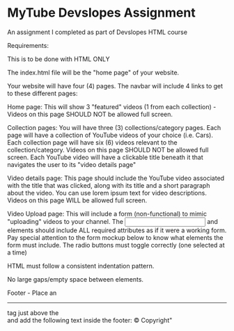 
# MyTube Devslopes Assignment

An assignment I completed as part of Devslopes HTML course


Requirements:

This is to be done with HTML ONLY

The index.html  file will be the "home page" of your website.

Your website will have four (4) pages. The navbar will include 4 links to get to these different pages:

Home page: This will show 3 "featured" videos (1 from each collection) - Videos on this page SHOULD NOT be allowed full screen.

Collection pages: 
You will have three (3) collections/category pages.
Each page will have a collection of YouTube videos of your choice (i.e. Cars).
Each collection page will have six (6) videos relevant to the collection/category.
Videos on this page SHOULD NOT be allowed full screen.
Each YouTube video will have a clickable title beneath it that navigates the user to its "video details page"

Video details page:
This page should include the YouTube video associated with the title that was clicked, along with its title and a short paragraph about the video. You can use lorem ipsum text for video descriptions.
Videos on this page WILL be allowed full screen.

Video Upload page:
This will include a form (non-functional) to mimic "uploading" videos to your channel.
The <input> and <label> elements should include ALL required attributes as if it were a working form.
Pay special attention to the form mockup below to know what elements the form must include.
The radio buttons must toggle correctly (one selected at a time)

HTML must follow a consistent indentation pattern.

No large gaps/empty space between elements.

Footer - Place an <hr> tag just above the <footer> and add the following text inside the footer: &copy; Copyright"
